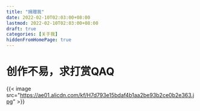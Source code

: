```yaml
---
title: "捐赠我"
date: 2022-02-10T02:03:00+08:00
lastmod: 2022-02-10T02:03:00+08:00
draft: true
categories: [关于我]
hiddenFromHomePage: true
---
```

# 创作不易，求打赏QAQ
{{< image src="https://ae01.alicdn.com/kf/H7d793e15bdaf4b1aa2be93b2ce0b2e363.jpg" >}}
